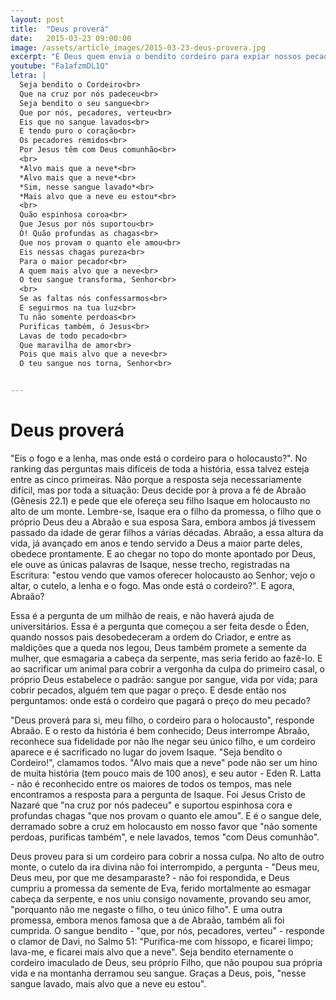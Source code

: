 ```yaml
---
layout: post
title:  "Deus proverá"
date:   2015-03-23 09:00:00
image: /assets/article_images/2015-03-23-deus-provera.jpg
excerpt: "É Deus quem envia o bendito cordeiro para expiar nossos pecados e nos fazer \"alvos mais que a neve\"."
youtube: "Fa1afzmDL1Q"
letra: |
  Seja bendito o Cordeiro<br>
  Que na cruz por nós padeceu<br>
  Seja bendito o seu sangue<br>
  Que por nós, pecadores, verteu<br>
  Eis que no sangue lavados<br>
  E tendo puro o coração<br>
  Os pecadores remidos<br>
  Por Jesus têm com Deus comunhão<br>
  <br>
  *Alvo mais que a neve*<br>
  *Alvo mais que a neve*<br>
  *Sim, nesse sangue lavado*<br>
  *Mais alvo que a neve eu estou*<br>
  <br>
  Quão espinhosa coroa<br>
  Que Jesus por nós suportou<br>
  Ó! Quão profundas as chagas<br>
  Que nos provam o quanto ele amou<br>
  Eis nessas chagas pureza<br>
  Para o maior pecador<br>
  A quem mais alvo que a neve<br>
  O teu sangue transforma, Senhor<br>
  <br>
  Se as faltas nós confessarmos<br>
  E seguirmos na tua luz<br>
  Tu não somente perdoas<br>
  Purificas também, ó Jesus<br>
  Lavas de todo pecado<br>
  Que maravilha de amor<br>
  Pois que mais alvo que a neve<br>
  O teu sangue nos torna, Senhor<br>


---
```


# Deus proverá

"Eis o fogo e a lenha, mas onde está o cordeiro para o holocausto?". No ranking das perguntas mais difíceis de toda a história, essa talvez esteja entre as cinco primeiras. Não porque a resposta seja necessariamente difícil, mas por toda a situação: Deus decide por à prova a fé de Abraão (Gênesis 22.1) e pede que ele ofereça seu filho Isaque em holocausto no alto de um monte. Lembre-se, Isaque era o filho da promessa, o filho que o próprio Deus deu a Abraão e sua esposa Sara, embora ambos já tivessem passado da idade de gerar filhos a várias décadas. Abraão, a essa altura da vida, já avançado em anos e tendo servido a Deus a maior parte deles, obedece prontamente. E ao chegar no topo do monte apontado por Deus, ele ouve as únicas palavras de Isaque, nesse trecho, registradas na Escritura: "estou vendo que vamos oferecer holocausto ao Senhor; vejo o altar, o cutelo, a lenha e o fogo. Mas onde está o cordeiro?". E agora, Abraão?

Essa é a pergunta de um milhão de reais, e não haverá ajuda de universitários. Essa é a pergunta que começou a ser feita desde o Éden, quando nossos pais desobedeceram a ordem do Criador, e entre as maldições que a queda nos legou, Deus também promete a semente da mulher, que esmagaria a cabeça da serpente, mas seria ferido ao fazê-lo. E ao sacrificar um animal para cobrir a vergonha da culpa do primeiro casal, o próprio Deus estabelece o padrão: sangue por sangue, vida por vida; para cobrir pecados, alguém tem que pagar o preço. E desde então nos perguntamos: onde está o cordeiro que pagará o preço do meu pecado?

"Deus proverá para si, meu filho, o cordeiro para o holocausto", responde Abraão. E o resto da história é bem conhecido; Deus interrompe Abraão, reconhece sua fidelidade por não lhe negar seu único filho, e um cordeiro aparece e é sacrificado no lugar do jovem Isaque. "Seja bendito o Cordeiro!", clamamos todos. "Alvo mais que a neve" pode não ser um hino de muita história (tem pouco mais de 100 anos), e seu autor - Eden R. Latta - não é reconhecido entre os maiores de todos os tempos, mas nele encontramos a resposta para a pergunta de Isaque. Foi Jesus Cristo de Nazaré que "na cruz por nós padeceu" e suportou espinhosa cora e profundas chagas "que nos provam o quanto ele amou". E é o sangue dele, derramado sobre a cruz em holocausto em nosso favor que "não somente perdoas, purificas também", e nele lavados, temos "com Deus comunhão".

Deus proveu para si um cordeiro para cobrir a nossa culpa. No alto de outro monte, o cutelo da ira divina não foi interrompido, a pergunta - "Deus meu, Deus meu, por que me desamparaste? - não foi respondida, e Deus cumpriu a promessa da semente de Eva, ferido mortalmente ao esmagar cabeça da serpente, e nos uniu consigo novamente, provando seu amor, "porquanto não me negaste o filho, o teu único filho". E uma outra promessa, embora menos famosa que a de Abraão, também ali foi cumprida. O sangue bendito - "que, por nós, pecadores, verteu" - responde o clamor de Davi, no Salmo 51: "Purifica-me com hissopo, e ficarei limpo; lava-me, e ficarei mais alvo que a neve". Seja bendito eternamente o cordeiro imaculado de Deus, seu próprio Filho, que não poupou sua própria vida e na montanha derramou seu sangue. Graças a Deus, pois, "nesse sangue lavado, mais alvo que a neve eu estou".
